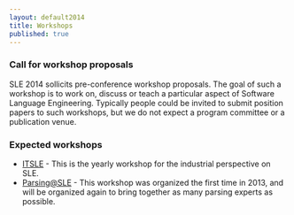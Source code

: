 ```yaml
---
layout: default2014
title: Workshops
published: true
---
```


### Call for workshop proposals

SLE 2014 sollicits pre-conference workshop proposals. The goal of such a
workshop is to work on, discuss or teach a particular aspect of Software
Language Engineering. Typically people could be invited to submit position
papers to such workshops, but we do not expect a program committee or a
publication venue.

### Expected workshops

* [ITSLE](ITSLE.html) - This is the yearly workshop for the industrial perspective on SLE.
* [Parsing@SLE](Parsing-at-SLE.html) - This workshop was organized the first time in 2013, and will be organized again to bring together as many parsing experts as possible.